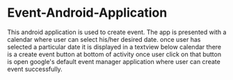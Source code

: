 # Event-Android-Application

This android application is used to create event. The app is presented with a calendar where user can select his/her desired date.
once user has selected a particular date it is displayed in a textview below calendar
there is a create event button at bottom of activity once user click on that button is open google's default event manager application
where user can create event successfully.
